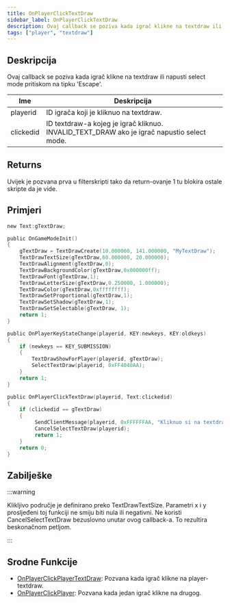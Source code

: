```yaml
---
title: OnPlayerClickTextDraw
sidebar_label: OnPlayerClickTextDraw
description: Ovaj callback se poziva kada igrač klikne na textdraw ili napusti select mode pritiskom na tipku 'Escape'.
tags: ["player", "textdraw"]
---
```


## Deskripcija

Ovaj callback se poziva kada igrač klikne na textdraw ili napusti select mode pritiskom na tipku 'Escape'.

| Ime       | Deskripcija                                                                                |
| --------- | ------------------------------------------------------------------------------------------ |
| playerid  | ID igrača koji je kliknuo na textdraw.                                                     |
| clickedid | ID textdraw-a kojeg je igrač kliknuo. INVALID_TEXT_DRAW ako je igrač napustio select mode. |

## Returns

Uvijek je pozvana prva u filterskripti tako da return-ovanje 1 tu blokira ostale skripte da je vide.

## Primjeri

```c
new Text:gTextDraw;

public OnGameModeInit()
{
    gTextDraw = TextDrawCreate(10.000000, 141.000000, "MyTextDraw");
    TextDrawTextSize(gTextDraw,60.000000, 20.000000);
    TextDrawAlignment(gTextDraw,0);
    TextDrawBackgroundColor(gTextDraw,0x000000ff);
    TextDrawFont(gTextDraw,1);
    TextDrawLetterSize(gTextDraw,0.250000, 1.000000);
    TextDrawColor(gTextDraw,0xffffffff);
    TextDrawSetProportional(gTextDraw,1);
    TextDrawSetShadow(gTextDraw,1);
    TextDrawSetSelectable(gTextDraw, 1);
    return 1;
}

public OnPlayerKeyStateChange(playerid, KEY:newkeys, KEY:oldkeys)
{
    if (newkeys == KEY_SUBMISSION)
    {
        TextDrawShowForPlayer(playerid, gTextDraw);
        SelectTextDraw(playerid, 0xFF4040AA);
    }
    return 1;
}

public OnPlayerClickTextDraw(playerid, Text:clickedid)
{
    if (clickedid == gTextDraw)
    {
         SendClientMessage(playerid, 0xFFFFFFAA, "Kliknuo si na textdraw.");
         CancelSelectTextDraw(playerid);
         return 1;
    }
    return 0;
}
```

## Zabilješke

:::warning

Klikljivo područje je definirano preko TextDrawTextSize. Parametri x i y prosljeđeni toj funkciji ne smiju biti nula ili negativni. Ne koristi CancelSelectTextDraw bezuslovno unutar ovog callback-a. To rezultira beskonačnom petljom.

:::

## Srodne Funkcije

- [OnPlayerClickPlayerTextDraw](OnPlayerClickPlayerTextDraw.md): Pozvana kada igrač klikne na player-textdraw.
- [OnPlayerClickPlayer](OnPlayerClickPlayer.md): Pozvana kada jedan igrač klikne na drugog.
